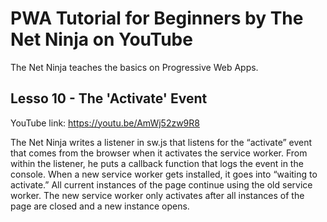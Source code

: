 # PWA Tutorial for Beginners by The Net Ninja on YouTube

The Net Ninja teaches the basics on Progressive Web Apps.

## Lesso 10 - The 'Activate' Event

YouTube link: https://youtu.be/AmWj52zw9R8

The Net Ninja writes a listener in sw.js that listens for the “activate” event that comes from the browser when it activates the service worker. From within the listener, he puts a callback function that logs the event in the console. When a new service worker gets installed, it goes into “waiting to activate.” All current instances of the page continue using the old service worker. The new service worker only activates after all instances of the page are closed and a new instance opens.